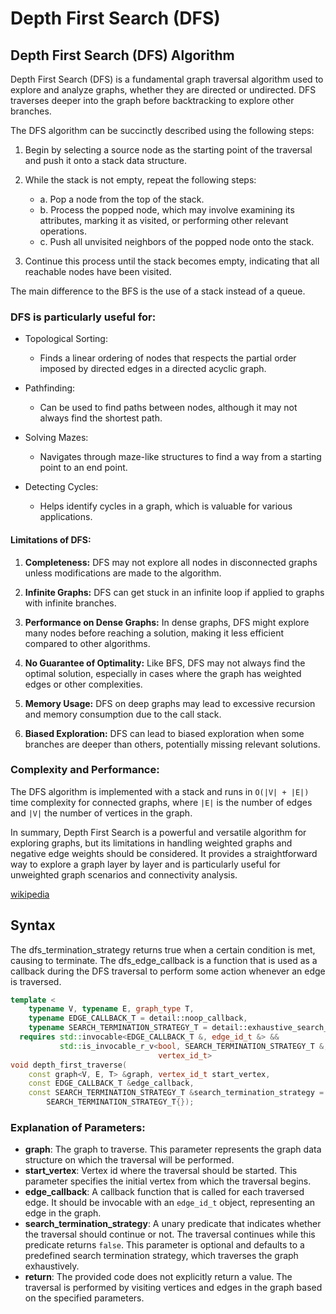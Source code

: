 # Depth First Search (DFS)

## Depth First Search (DFS) Algorithm

Depth First Search (DFS) is a fundamental graph traversal algorithm used to explore and analyze graphs, whether they are
directed or undirected.
DFS traverses deeper into the graph before backtracking to explore other branches.

The DFS algorithm can be succinctly described using the following steps:

1. Begin by selecting a source node as the starting point of the traversal and push it onto a stack data structure.

2. While the stack is not empty, repeat the following steps:
    * a. Pop a node from the top of the stack.
    * b. Process the popped node, which may involve examining its attributes, marking it as visited, or performing other
      relevant operations.
    * c. Push all unvisited neighbors of the popped node onto the stack.

3. Continue this process until the stack becomes empty, indicating that all reachable nodes have been visited.

The main difference to the BFS is the use of a stack instead of a queue.

### DFS is particularly useful for:

- Topological Sorting:
    - Finds a linear ordering of nodes that respects the partial order imposed by directed edges in a directed acyclic
      graph.

- Pathfinding:
    - Can be used to find paths between nodes, although it may not always find the shortest path.

- Solving Mazes:
    - Navigates through maze-like structures to find a way from a starting point to an end point.

- Detecting Cycles:
    - Helps identify cycles in a graph, which is valuable for various applications.

#### Limitations of DFS:

1. **Completeness:** DFS may not explore all nodes in disconnected graphs unless modifications are made to the
   algorithm.

2. **Infinite Graphs:** DFS can get stuck in an infinite loop if applied to graphs with infinite branches.

3. **Performance on Dense Graphs:** In dense graphs, DFS might explore many nodes before reaching a solution, making it
   less efficient compared to other algorithms.

4. **No Guarantee of Optimality:** Like BFS, DFS may not always find the optimal solution, especially in cases where the
   graph has weighted edges or other complexities.

5. **Memory Usage:** DFS on deep graphs may lead to excessive recursion and memory consumption due to the call stack.

6. **Biased Exploration:** DFS can lead to biased exploration when some branches are deeper than others, potentially
   missing relevant solutions.

### Complexity and Performance:

The DFS algorithm is implemented with a stack and runs in `O(|V| + |E|)` time complexity for connected graphs,
where `|E|` is the number of edges and `|V|` the number of vertices in the graph.

In summary, Depth First Search is a powerful and versatile algorithm for exploring graphs, but its limitations in
handling weighted graphs and negative edge weights should be considered. It provides a straightforward way to explore a
graph layer by layer and is particularly useful for unweighted graph scenarios and connectivity analysis.

[wikipedia](https://en.wikipedia.org/wiki/Depth-first_search)

## Syntax

The dfs_termination_strategy returns true when a certain condition is met, causing to terminate. The dfs_edge_callback
is a function that is used as a callback during the DFS traversal to perform some action whenever an edge is traversed.

```cpp
template <
    typename V, typename E, graph_type T,
    typename EDGE_CALLBACK_T = detail::noop_callback,
    typename SEARCH_TERMINATION_STRATEGY_T = detail::exhaustive_search_strategy>
  requires std::invocable<EDGE_CALLBACK_T &, edge_id_t &> &&
           std::is_invocable_r_v<bool, SEARCH_TERMINATION_STRATEGY_T &,
                                 vertex_id_t>
void depth_first_traverse(
    const graph<V, E, T> &graph, vertex_id_t start_vertex,
    const EDGE_CALLBACK_T &edge_callback,
    const SEARCH_TERMINATION_STRATEGY_T &search_termination_strategy =
        SEARCH_TERMINATION_STRATEGY_T{});
```

### Explanation of Parameters:

- **graph**: The graph to traverse. This parameter represents the graph data structure on which the traversal will be
  performed.
- **start_vertex**: Vertex id where the traversal should be started. This parameter specifies the initial vertex from
  which the traversal begins.
- **edge_callback**: A callback function that is called for each traversed edge. It should be invocable with
  an `edge_id_t` object, representing an edge in the graph.
- **search_termination_strategy**: A unary predicate that indicates whether the traversal should continue or not. The
  traversal continues while this predicate returns `false`. This parameter is optional and defaults to a predefined
  search termination strategy, which traverses the graph exhaustively.
- **return**: The provided code does not explicitly return a value. The traversal is performed by visiting vertices and
  edges in the graph based on the specified parameters.
